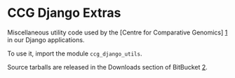 # CCG Django Extras

Miscellaneous utility code used by the [Centre for Comparative
Genomics] [1] in our Django applications.

To use it, import the module ``ccg_django_utils``.

Source tarballs are released in the Downloads section of BitBucket [2].


[1]: http://ccg.murdoch.edu.au/
[2]: https://bitbucket.org/ccgmurdoch/ccg-django-extras

